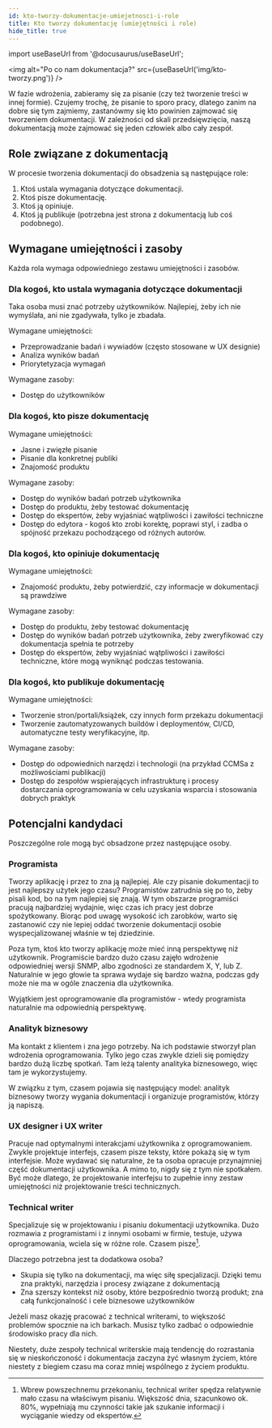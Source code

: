 ```yaml
---
id: kto-tworzy-dokumentacje-umiejetnosci-i-role
title: Kto tworzy dokumentację (umiejętności i role)
hide_title: true
---
```


import useBaseUrl from '@docusaurus/useBaseUrl';

<img alt="Po co nam dokumentacja?" src={useBaseUrl('img/kto-tworzy.png')} />

W fazie wdrożenia, zabieramy się za pisanie (czy też tworzenie treści w innej
formie). Czujemy trochę, że pisanie to sporo pracy, dlatego zanim na dobre się
tym zajmiemy, zastanówmy się kto powinien zajmować się tworzeniem dokumentacji.
W zależności od skali przedsięwzięcia, naszą dokumentacją może zajmować się
jeden człowiek albo cały zespół.

## Role związane z dokumentacją

W procesie tworzenia dokumentacji do obsadzenia są następujące role:

1. Ktoś ustala wymagania dotyczące dokumentacji.
2. Ktoś pisze dokumentację.
3. Ktoś ją opiniuje.
4. Ktoś ją publikuje (potrzebna jest strona z dokumentacją lub coś podobnego).

## Wymagane umiejętności i zasoby

Każda rola wymaga odpowiedniego zestawu umiejętności i zasobów.

### Dla kogoś, kto ustala wymagania dotyczące dokumentacji

Taka osoba musi znać potrzeby użytkowników. Najlepiej, żeby ich nie wymyślała,
ani nie zgadywała, tylko je zbadała.

Wymagane umiejętności:

-   Przeprowadzanie badań i wywiadów (często stosowane w UX designie)
-   Analiza wyników badań
-   Priorytetyzacja wymagań

Wymagane zasoby:

-   Dostęp do użytkowników

### Dla kogoś, kto pisze dokumentację

Wymagane umiejętności:

-   Jasne i zwięzłe pisanie
-   Pisanie dla konkretnej publiki
-   Znajomość produktu

Wymagane zasoby:

-   Dostęp do wyników badań potrzeb użytkownika
-   Dostęp do produktu, żeby testować dokumentację
-   Dostęp do ekspertów, żeby wyjaśniać wątpliwości i zawiłości techniczne
-   Dostęp do edytora - kogoś kto zrobi korektę, poprawi styl, i zadba o
    spójność przekazu pochodzącego od różnych autorów.

### Dla kogoś, kto opiniuje dokumentację

Wymagane umiejętności:

-   Znajomość produktu, żeby potwierdzić, czy informacje w dokumentacji są
    prawdziwe

Wymagane zasoby:

-   Dostęp do produktu, żeby testować dokumentację
-   Dostęp do wyników badań potrzeb użytkownika, żeby zweryfikować czy
    dokumentacja spełnia te potrzeby
-   Dostęp do ekspertów, żeby wyjaśniać wątpliwości i zawiłości techniczne,
    które mogą wyniknąć podczas testowania.

### Dla kogoś, kto publikuje dokumentację

Wymagane umiejętności:

-   Tworzenie stron/portali/książek, czy innych form przekazu dokumentacji
-   Tworzenie zautomatyzowanych buildów i deploymentów, CI/CD, automatyczne
    testy weryfikacyjne, itp.

Wymagane zasoby:

-   Dostęp do odpowiednich narzędzi i technologii (na przykład CCMSa z
    możliwościami publikacji)
-   Dostęp do zespołów wspierających infrastrukturę i procesy dostarczania
    oprogramowania w celu uzyskania wsparcia i stosowania dobrych praktyk

## Potencjalni kandydaci

Poszczególne role mogą być obsadzone przez następujące osoby.

### Programista

Tworzy aplikację i przez to zna ją najlepiej. Ale czy pisanie dokumentacji to
jest najlepszy użytek jego czasu? Programistów zatrudnia się po to, żeby pisali
kod, bo na tym najlepiej się znają. W tym obszarze programiści pracują
najbardziej wydajnie, więc czas ich pracy jest dobrze spożytkowany. Biorąc pod
uwagę wysokość ich zarobków, warto się zastanowić czy nie lepiej oddać tworzenie
dokumentacji osobie wyspecjalizowanej właśnie w tej dziedzinie.

Poza tym, ktoś kto tworzy aplikację może mieć inną perspektywę niż użytkownik.
Programiście bardzo dużo czasu zajęło wdrożenie odpowiedniej wersji SNMP, albo
zgodności ze standardem X, Y, lub Z. Naturalnie w jego głowie ta sprawa wydaje
się bardzo ważna, podczas gdy może nie ma w ogóle znaczenia dla użytkownika.

Wyjątkiem jest oprogramowanie dla programistów - wtedy programista naturalnie ma
odpowiednią perspektywę.

### Analityk biznesowy

Ma kontakt z klientem i zna jego potrzeby. Na ich podstawie stworzył plan
wdrożenia oprogramowania. Tylko jego czas zwykle dzieli się pomiędzy bardzo dużą
liczbę spotkań. Tam leżą talenty analityka biznesowego, więc tam je
wykorzystujemy.

W związku z tym, czasem pojawia się następujący model: analityk biznesowy tworzy
wygania dokumentacji i organizuje programistów, którzy ją napiszą.

### UX designer i UX writer

Pracuje nad optymalnymi interakcjami użytkownika z oprogramowaniem. Zwykle
projektuje interfejs, czasem pisze teksty, które pokażą się w tym interfejsie.
Może wydawać się naturalne, że ta osoba opracuje przynajmniej część dokumentacji
użytkownika. A mimo to, nigdy się z tym nie spotkałem. Być może dlatego, że
projektowanie interfejsu to zupełnie inny zestaw umiejętności niż projektowanie
treści technicznych.

### Technical writer

Specjalizuje się w projektowaniu i pisaniu dokumentacji użytkownika. Dużo
rozmawia z programistami i z innymi osobami w firmie, testuje, używa
oprogramowania, wciela się w różne role. Czasem pisze[^1].

Dlaczego potrzebna jest ta dodatkowa osoba?

-   Skupia się tylko na dokumentacji, ma więc siłę specjalizacji. Dzięki temu
    zna praktyki, narzędzia i procesy związane z dokumentacją
-   Zna szerszy kontekst niż osoby, które bezpośrednio tworzą produkt; zna całą
    funkcjonalność i cele biznesowe użytkowników

Jeżeli masz okazję pracować z technical writerami, to większość problemów
spocznie na ich barkach. Musisz tylko zadbać o odpowiednie środowisko pracy dla
nich.

Niestety, duże zespoły technical writerskie mają tendencję do rozrastania się w
nieskończoność i dokumentacja zaczyna żyć własnym życiem, które niestety z
biegiem czasu ma coraz mniej wspólnego z życiem produktu.

[^1]:
    Wbrew powszechnemu przekonaniu, technical writer spędza relatywnie mało
    czasu na właściwym pisaniu. Większość dnia, szacunkowo ok. 80%, wypełniają
    mu czynności takie jak szukanie informacji i wyciąganie wiedzy od ekspertów.
